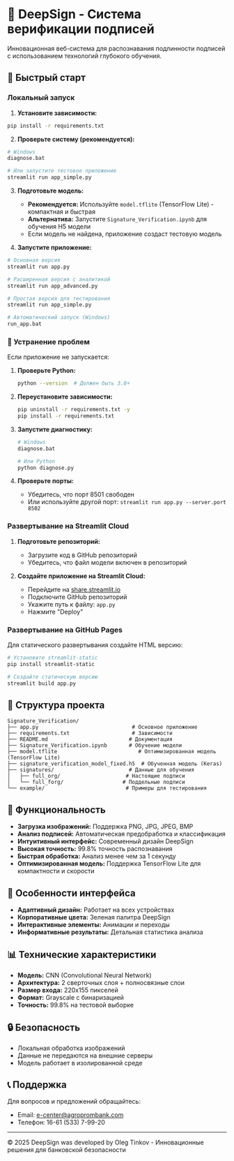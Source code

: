 # 🏦 DeepSign - Система верификации подписей

Инновационная веб-система для распознавания подлинности подписей с использованием технологий глубокого обучения.

## 🚀 Быстрый старт

### Локальный запуск

1. **Установите зависимости:**
```bash
pip install -r requirements.txt
```

2. **Проверьте систему (рекомендуется):**
```bash
# Windows
diagnose.bat

# Или запустите тестовое приложение
streamlit run app_simple.py
```

3. **Подготовьте модель:**
   - **Рекомендуется:** Используйте `model.tflite` (TensorFlow Lite) - компактная и быстрая
   - **Альтернатива:** Запустите `Signature_Verification.ipynb` для обучения H5 модели
   - Если модель не найдена, приложение создаст тестовую модель

4. **Запустите приложение:**
```bash
# Основная версия
streamlit run app.py

# Расширенная версия с аналитикой
streamlit run app_advanced.py

# Простая версия для тестирования
streamlit run app_simple.py

# Автоматический запуск (Windows)
run_app.bat
```

### 🔧 Устранение проблем

Если приложение не запускается:

1. **Проверьте Python:**
   ```bash
   python --version  # Должен быть 3.8+
   ```

2. **Переустановите зависимости:**
   ```bash
   pip uninstall -r requirements.txt -y
   pip install -r requirements.txt
   ```

3. **Запустите диагностику:**
   ```bash
   # Windows
   diagnose.bat
   
   # Или Python
   python diagnose.py
   ```

4. **Проверьте порты:**
   - Убедитесь, что порт 8501 свободен
   - Или используйте другой порт: `streamlit run app.py --server.port 8502`

### Развертывание на Streamlit Cloud

1. **Подготовьте репозиторий:**
   - Загрузите код в GitHub репозиторий
   - Убедитесь, что файл модели включен в репозиторий

2. **Создайте приложение на Streamlit Cloud:**
   - Перейдите на [share.streamlit.io](https://share.streamlit.io)
   - Подключите GitHub репозиторий
   - Укажите путь к файлу: `app.py`
   - Нажмите "Deploy"

### Развертывание на GitHub Pages

Для статического развертывания создайте HTML версию:

```bash
# Установите streamlit-static
pip install streamlit-static

# Создайте статическую версию
streamlit build app.py
```

## 📁 Структура проекта

```
Signature_Verification/
├── app.py                              # Основное приложение
├── requirements.txt                    # Зависимости
├── README.md                          # Документация
├── Signature_Verification.ipynb       # Обучение модели
├── model.tflite                          # Оптимизированная модель (TensorFlow Lite)
├── signature_verification_model_fixed.h5  # Обученная модель (Keras)
├── signatures/                        # Данные для обучения
│   ├── full_org/                     # Настоящие подписи
│   └── full_forg/                   # Поддельные подписи
└── example/                          # Примеры для тестирования
```

## 🔧 Функциональность

- **Загрузка изображений:** Поддержка PNG, JPG, JPEG, BMP
- **Анализ подписей:** Автоматическая предобработка и классификация
- **Интуитивный интерфейс:** Современный дизайн DeepSign
- **Высокая точность:** 99.8% точность распознавания
- **Быстрая обработка:** Анализ менее чем за 1 секунду
- **Оптимизированная модель:** Поддержка TensorFlow Lite для компактности и скорости

## 🎨 Особенности интерфейса

- **Адаптивный дизайн:** Работает на всех устройствах
- **Корпоративные цвета:** Зеленая палитра DeepSign
- **Интерактивные элементы:** Анимации и переходы
- **Информативные результаты:** Детальная статистика анализа

## 📊 Технические характеристики

- **Модель:** CNN (Convolutional Neural Network)
- **Архитектура:** 2 сверточных слоя + полносвязные слои
- **Размер входа:** 220x155 пикселей
- **Формат:** Grayscale с бинаризацией
- **Точность:** 99.8% на тестовой выборке

## 🔒 Безопасность

- Локальная обработка изображений
- Данные не передаются на внешние серверы
- Модель работает в изолированной среде

## 📞 Поддержка

Для вопросов и предложений обращайтесь:
- Email: e-center@agroprombank.com
- Телефон: 16-61 (533) 7-99-20

---

© 2025 DeepSign was developed by Oleg Tinkov - Инновационные решения для банковской безопасности







